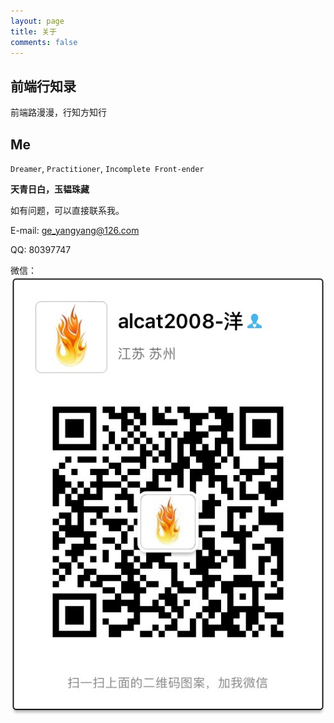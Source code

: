 ```yaml
---
layout: page
title: 关于
comments: false
---
```


## 前端行知录

前端路漫漫，行知方知行

## Me

`Dreamer`, `Practitioner`, `Incomplete Front-ender`

**天青日白，玉韫珠藏**


如有问题，可以直接联系我。

E-mail: [ge_yangyang@126.com](mailto:ge_yangyang@126.com)

QQ: 80397747

微信： ![wechat](../images/wechat.jpeg)
